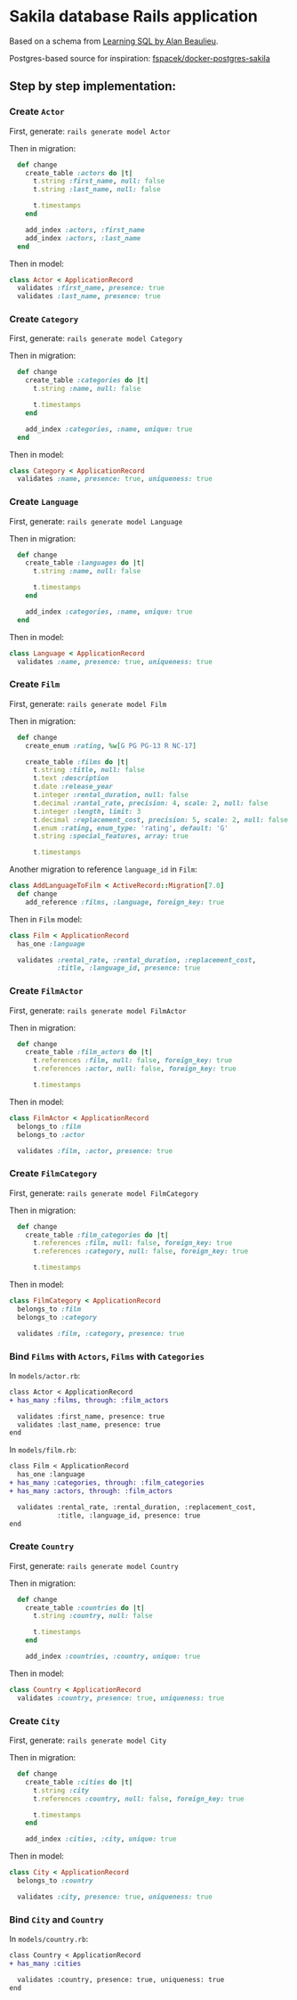 # Sakila database Rails application

Based on a schema from [Learning SQL by Alan Beaulieu](http://shop.oreilly.com/product/9780596007270.do).

Postgres-based source for inspiration: [fspacek/docker-postgres-sakila](https://github.com/fspacek/docker-postgres-sakila)

## Step by step implementation:

### Create `Actor`

First, generate: `rails generate model Actor`

Then in migration:

```ruby
  def change
    create_table :actors do |t|
      t.string :first_name, null: false
      t.string :last_name, null: false

      t.timestamps
    end

    add_index :actors, :first_name
    add_index :actors, :last_name
  end
```

Then in model:

```ruby
class Actor < ApplicationRecord
  validates :first_name, presence: true
  validates :last_name, presence: true
```

### Create `Category`

First, generate: `rails generate model Category`

Then in migration:

```ruby
  def change
    create_table :categories do |t|
      t.string :name, null: false

      t.timestamps
    end

    add_index :categories, :name, unique: true
  end
```

Then in model:

```ruby
class Category < ApplicationRecord
  validates :name, presence: true, uniqueness: true
```

### Create `Language`

First, generate: `rails generate model Language`

Then in migration:

```ruby
  def change
    create_table :languages do |t|
      t.string :name, null: false

      t.timestamps
    end

    add_index :categories, :name, unique: true
  end
```

Then in model:

```ruby
class Language < ApplicationRecord
  validates :name, presence: true, uniqueness: true
```

### Create `Film`

First, generate: `rails generate model Film`

Then in migration:

```ruby
  def change
    create_enum :rating, %w[G PG PG-13 R NC-17]

    create_table :films do |t|
      t.string :title, null: false
      t.text :description
      t.date :release_year
      t.integer :rental_duration, null: false
      t.decimal :rantal_rate, precision: 4, scale: 2, null: false
      t.integer :length, limit: 3
      t.decimal :replacement_cost, precision: 5, scale: 2, null: false
      t.enum :rating, enum_type: 'rating', default: 'G'
      t.string :special_features, array: true

      t.timestamps
```
Another migration to reference `language_id` in `Film`:

```ruby
class AddLanguageToFilm < ActiveRecord::Migration[7.0]
  def change
    add_reference :films, :language, foreign_key: true
```

Then in `Film` model:

```ruby
class Film < ApplicationRecord
  has_one :language

  validates :rental_rate, :rental_duration, :replacement_cost,
            :title, :language_id, presence: true
```

### Create `FilmActor`

First, generate: `rails generate model FilmActor`

Then in migration:

```ruby
  def change
    create_table :film_actors do |t|
      t.references :film, null: false, foreign_key: true
      t.references :actor, null: false, foreign_key: true

      t.timestamps
```

Then in model:

```ruby
class FilmActor < ApplicationRecord
  belongs_to :film
  belongs_to :actor

  validates :film, :actor, presence: true
```

### Create `FilmCategory`

First, generate: `rails generate model FilmCategory`

Then in migration:

```ruby
  def change
    create_table :film_categories do |t|
      t.references :film, null: false, foreign_key: true
      t.references :category, null: false, foreign_key: true

      t.timestamps
```

Then in model:

```ruby
class FilmCategory < ApplicationRecord
  belongs_to :film
  belongs_to :category

  validates :film, :category, presence: true
```

### Bind `Films` with `Actors`, `Films` with `Categories`

In `models/actor.rb`:

```diff
class Actor < ApplicationRecord
+ has_many :films, through: :film_actors

  validates :first_name, presence: true
  validates :last_name, presence: true
end
```

In `models/film.rb`:

```diff
class Film < ApplicationRecord
  has_one :language
+ has_many :categories, through: :film_categories
+ has_many :actors, through: :film_actors

  validates :rental_rate, :rental_duration, :replacement_cost,
            :title, :language_id, presence: true
end
```

### Create `Country`

First, generate: `rails generate model Country`

Then in migration:

```ruby
  def change
    create_table :countries do |t|
      t.string :country, null: false

      t.timestamps
    end

    add_index :countries, :country, unique: true
```

Then in model:

```ruby
class Country < ApplicationRecord
  validates :country, presence: true, uniqueness: true
```

### Create `City`

First, generate: `rails generate model City`

Then in migration:

```ruby
  def change
    create_table :cities do |t|
      t.string :city
      t.references :country, null: false, foreign_key: true

      t.timestamps
    end

    add_index :cities, :city, unique: true
```

Then in model:

```ruby
class City < ApplicationRecord
  belongs_to :country

  validates :city, presence: true, uniqueness: true
```

### Bind `City` and `Country`

In `models/country.rb`:

```diff
class Country < ApplicationRecord
+ has_many :cities

  validates :country, presence: true, uniqueness: true
end
```
